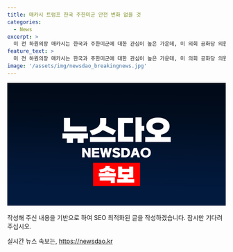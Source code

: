 ```yaml
---
title: 매카시 트럼프 한국 주한미군 안전 변화 없을 것
categories:
  - News
excerpt: >
  미 전 하원의장 매카시는 한국과 주한미군에 대한 관심이 높은 가운데, 미 의회 공화당 의원들 사이에서 주한미군 감축에 대한 입장을 밝히며 화제가 되었다. 그는 한국의 안전과 관련하여 트럼프 전 대통령 당선시 변화가 있을 것이라 주장하고, 주한미군 감축에 대한 욕구를 보지 못했으며, 실질적인 방위 능력에 집중해야 한다고 강조했다. 또한 북한과의 핵협상 재개에는 많은 기대가 있다고 언급하며, 트럼프 전 대통령의 중동에서의 성공 사례를 예로 들었다.
feature_text: >
  미 전 하원의장 매카시는 한국과 주한미군에 대한 관심이 높은 가운데, 미 의회 공화당 의원들 사이에서 주한미군 감축에 대한 입장을 밝히며 화제가 되었다. 그는 한국의 안전과 관련하여 트럼프 전 대통령 당선시 변화가 있을 것이라 주장하고, 주한미군 감축에 대한 욕구를 보지 못했으며, 실질적인 방위 능력에 집중해야 한다고 강조했다. 또한 북한과의 핵협상 재개에는 많은 기대가 있다고 언급하며, 트럼프 전 대통령의 중동에서의 성공 사례를 예로 들었다.
image: '/assets/img/newsdao_breakingnews.jpg'
---
```


<p><img src="/assets/img/newsdao_breakingnews.jpg" alt="cryptoinkorea 속보" /></p>

<p>작성해 주신 내용을 기반으로 하여 SEO 최적화된 글을 작성하겠습니다. 잠시만 기다려주십시오.</p>
실시간 뉴스 속보는, <a href="https://newsdao.kr" rel="dofollow">https://newsdao.kr</a>


